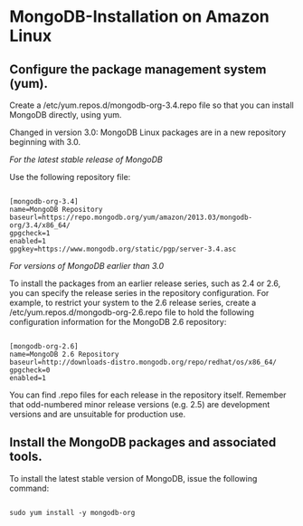 # MongoDB-Installation on Amazon Linux

## Configure the package management system (yum).

Create a /etc/yum.repos.d/mongodb-org-3.4.repo file so that you can install MongoDB directly, using yum.

Changed in version 3.0: MongoDB Linux packages are in a new repository beginning with 3.0.

*For the latest stable release of MongoDB*

Use the following repository file:

<pre><code>
[mongodb-org-3.4]
name=MongoDB Repository
baseurl=https://repo.mongodb.org/yum/amazon/2013.03/mongodb-org/3.4/x86_64/
gpgcheck=1
enabled=1
gpgkey=https://www.mongodb.org/static/pgp/server-3.4.asc
</code></pre>

*For versions of MongoDB earlier than 3.0*


To install the packages from an earlier release series, such as 2.4 or 2.6, you can specify the release series in the repository configuration. For example, to restrict your system to the 2.6 release series, create a /etc/yum.repos.d/mongodb-org-2.6.repo file to hold the following configuration information for the MongoDB 2.6 repository:

<pre><code>
[mongodb-org-2.6]
name=MongoDB 2.6 Repository
baseurl=http://downloads-distro.mongodb.org/repo/redhat/os/x86_64/
gpgcheck=0
enabled=1
</code></pre>
You can find .repo files for each release in the repository itself. Remember that odd-numbered minor release versions (e.g. 2.5) are development versions and are unsuitable for production use.

## Install the MongoDB packages and associated tools.

To install the latest stable version of MongoDB, issue the following command:
<pre><code>
sudo yum install -y mongodb-org
</code></pre>
